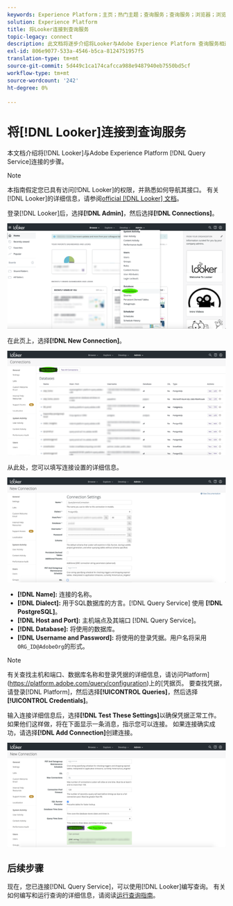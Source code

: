 ```yaml
---
keywords: Experience Platform；主页；热门主题；查询服务；查询服务；浏览器；浏览器；连接到查询服务；
solution: Experience Platform
title: 将Looker连接到查询服务
topic-legacy: connect
description: 此文档将逐步介绍将Looker与Adobe Experience Platform 查询服务相连的步骤。
exl-id: 806e9077-533a-4546-b5ca-8124751957f5
translation-type: tm+mt
source-git-commit: 5d449c1ca174cafcca988e9487940eb7550bd5cf
workflow-type: tm+mt
source-wordcount: '242'
ht-degree: 0%

---
```


# 将[!DNL Looker]连接到查询服务

本文档介绍将[!DNL Looker]与Adobe Experience Platform [!DNL Query Service]连接的步骤。

>[!NOTE]
>
> 本指南假定您已具有访问[!DNL Looker]的权限，并熟悉如何导航其接口。 有关[!DNL Looker]的详细信息，请参阅[official [!DNL Looker] 文档](https://docs.looker.com/)。

登录[!DNL Looker]后，选择&#x200B;**[!DNL Admin]**，然后选择&#x200B;**[!DNL Connections]**。

![](../images/clients/looker/click-admin-connections.png)

在此页上，选择&#x200B;**[!DNL New Connection]**。

![](../images/clients/looker/click-new-connection.png)

从此处，您可以填写连接设置的详细信息。

![](../images/clients/looker/new-connection.png)

- **[!DNL Name]:** 连接的名称。
- **[!DNL Dialect]:** 用于SQL数据库的方言。[!DNL Query Service] 使用 **[!DNL PostgreSQL]**。
- **[!DNL Host and Port]:** 主机端点及其端口 [!DNL Query Service]。
- **[!DNL Database]:** 将使用的数据库。
- **[!DNL Username and Password]:** 将使用的登录凭据。用户名将采用`ORG_ID@AdobeOrg`的形式。

>[!NOTE]
>
>有关查找主机和端口、数据库名称和登录凭据的详细信息，请访问Platform](https://platform.adobe.com/query/configuration)上的[凭据页。 要查找凭据，请登录[!DNL Platform]，然后选择&#x200B;**[!UICONTROL Queries]**，然后选择&#x200B;**[!UICONTROL Credentials]**。

输入连接详细信息后，选择&#x200B;**[!DNL Test These Settings]**&#x200B;以确保凭据正常工作。 如果他们这样做，将在下面显示一条消息，指示您可以连接。 如果连接确实成功，请选择&#x200B;**[!DNL Add Connection]**&#x200B;创建连接。

![](../images/clients/looker/click-test-connection.png)

## 后续步骤

现在，您已连接[!DNL Query Service]，可以使用[!DNL Looker]编写查询。 有关如何编写和运行查询的详细信息，请阅读[运行查询指南](../best-practices/writing-queries.md)。
